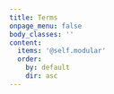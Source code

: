 ```yaml
---
title: Terms
onpage_menu: false
body_classes: ''
content:
  items: '@self.modular'
  order:
    by: default
    dir: asc
---
```


